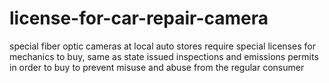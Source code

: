 # license-for-car-repair-camera

special fiber optic cameras at local auto stores require special licenses for mechanics to buy, same as state issued inspections and emissions permits in order to buy
to prevent misuse and abuse from the regular consumer
